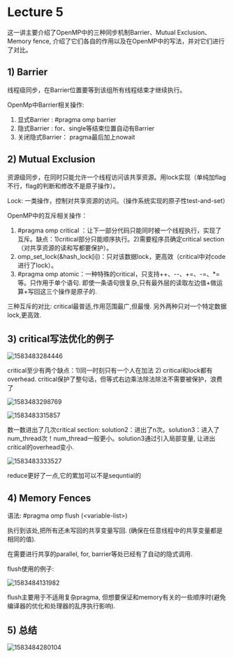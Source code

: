 # Lecture 5 

这一讲主要介绍了OpenMP中的三种同步机制Barrier、Mutual Exclusion、Memory fence, 介绍了它们各自的作用以及在OpenMP中的写法，并对它们进行了对比。

## 1) Barrier

线程级同步，在Barrier位置要等到该组所有线程结束才继续执行。

OpenMp中Barrier相关操作:

1. 显式Barrier :  #pragma omp barrier
2. 隐式Barrier :  for、single等结束位置自动有Barrier
3. 关闭隐式Barrier： pragma最后加上nowait

## 2) Mutual Exclusion

资源级同步，在同时只能允许一个线程访问该共享资源。用lock实现（单纯加flag不行，flag的判断和修改不是原子操作）。

Lock: 一类操作，控制对共享资源的访问。（操作系统实现的原子性test-and-set）

OpenMP中的互斥相关操作：

1. #pragma omp critical ：让下一部分代码只能同时被一个线程执行，实现了互斥。缺点：1)critical部分只能顺序执行。2)需要程序员确定critical section（对共享资源的读和写都要保护）。
2. omp_set_lock(&hash_lock[i])：只对该数据lock，更高效（critical中对code进行了lock）。
3. #pragma omp atomic：一种特殊的critical，只支持++、--、+=、-=、*=等。只作用于单个语句. 即使一条语句很复杂,只有最外层的读取左边值+做运算+写回这三个操作是原子的.

三种互斥的对比: critical最普适,作用范围最广,但最慢. 另外两种只对一个特定数据lock,更高效.



## 3) critical写法优化的例子


![1583483284446](./typora-user-images/1583483284446.png)

 critical至少有两个缺点：1)同一时刻只有一个人在加法  2) critical和lock都有overhead. critical保护了整句话，但等式右边乘法除法除法不需要被保护，浪费了

![1583483298769](./typora-user-images/1583483298769.png)

![1583483315857](./typora-user-images/1583483315857.png)

数一数进出了几次critical section: solution2：进出了n次。solution3：进入了num_thread次！num_thread一般更小。solution3通过引入局部变量, 让进出critical的overhead变小.  

![1583483333527](./typora-user-images/1583483333527.png)

 reduce更好了一点,它的累加可以不是sequntial的



## 4) Memory Fences

语法: #pragma omp flush (\<variable-list>)

执行到该处,把所有还未写回的共享变量写回. (确保在任意线程中的共享变量都是相同的值).

在需要进行共享的parallel, for, barrier等处已经有了自动的隐式调用.

flush使用的例子:

![1583484131982](./typora-user-images/1583484131982.png)

flush主要用于不适用复杂pragma,  但想要保证和memory有关的一些顺序时(避免编译器的优化和处理器的乱序执行影响).

## 5) 总结

![1583484280104](./typora-user-images/1583484280104.png)
